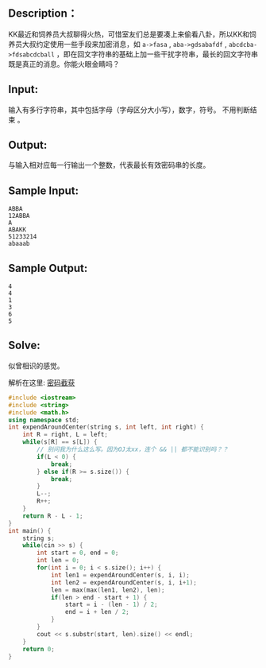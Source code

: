 ## Description：

KK最近和饲养员大叔聊得火热，可惜室友们总是要凑上来偷看八卦，所以KK和饲养员大叔约定使用一些手段来加密消息，如 `a->fasa` , `aba->gdsabafdf` , `abcdcba->fdsabcdcball` ，即在回文字符串的基础上加一些干扰字符串，最长的回文字符串既是真正的消息。你能火眼金睛吗？

## Input:

输入有多行字符串，其中包括字母（字母区分大小写），数字，符号。 不用判断结束 。

## Output:

与输入相对应每一行输出一个整数，代表最长有效密码串的长度。

## Sample Input:

```
ABBA
12ABBA
A
ABAKK
51233214
abaaab
```

## Sample Output:

```
4
4
1
3
6
5
```

## Solve:

似曾相识的感觉。

解析在这里: [密码截获](https://github.com/RunCoderHang/ZJUT-Notes/blob/master/ZJUT-ACM/1001-密码截获.md)

```c++
#include <iostream>
#include <string>
#include <math.h>
using namespace std;
int expendAroundCenter(string s, int left, int right) {
    int R = right, L = left;
    while(s[R] == s[L]) {
        // 别问我为什么这么写。因为OJ太xx，连个 && || 都不能识别吗？？
        if(L < 0) {
            break;  
        } else if(R >= s.size()) {
            break;
        }
        L--;
        R++;
    }
    return R - L - 1;
}
int main() {
    string s;
    while(cin >> s) {
        int start = 0, end = 0;
        int len = 0;
        for(int i = 0; i < s.size(); i++) {
            int len1 = expendAroundCenter(s, i, i);
            int len2 = expendAroundCenter(s, i, i+1);
            len = max(max(len1, len2), len);
            if(len > end - start + 1) {
                start = i - (len - 1) / 2;
                end = i + len / 2;
            }
        }
        cout << s.substr(start, len).size() << endl;
    }
    return 0;
}
```
